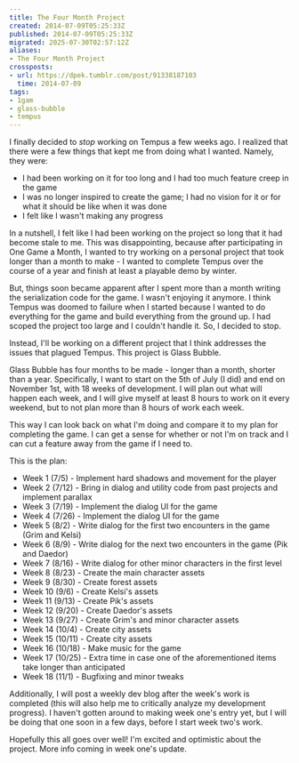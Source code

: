 ```yaml
---
title: The Four Month Project
created: 2014-07-09T05:25:33Z
published: 2014-07-09T05:25:33Z
migrated: 2025-07-30T02:57:12Z
aliases:
- The Four Month Project
crossposts:
- url: https://dpek.tumblr.com/post/91338187103
  time: 2014-07-09
tags:
- 1gam
- glass-bubble
- tempus
---
```


I finally decided to *stop* working on Tempus a few weeks ago. I realized that there were a few things that kept me from doing what I wanted. Namely, they were:
- I had been working on it for too long and I had too much feature creep in the game
- I was no longer inspired to create the game; I had no vision for it or for what it should be like when it was done
- I felt like I wasn't making any progress

In a nutshell, I felt like I had been working on the project so long that it had become stale to me. This was disappointing, because after participating in One Game a Month, I wanted to try working on a personal project that took longer than a month to make - I wanted to complete Tempus over the course of a year and finish at least a playable demo by winter.

But, things soon became apparent after I spent more than a month writing the serialization code for the game. I wasn't enjoying it anymore. I think Tempus was doomed to failure when I started because I wanted to do everything for the game and build everything from the ground up. I had scoped the project too large and I couldn't handle it. So, I decided to stop.

Instead, I'll be working on a different project that I think addresses the issues that plagued Tempus. This project is Glass Bubble.

Glass Bubble has four months to be made - longer than a month, shorter than a year. Specifically, I want to start on the 5th of July (I did) and end on November 1st, with 18 weeks of development. I will plan out what will happen each week, and I will give myself at least 8 hours to work on it every weekend, but to not plan more than 8 hours of work each week.

This way I can look back on what I'm doing and compare it to my plan for completing the game. I can get a sense for whether or not I'm on track  and I can cut a feature away from the game if I need to.

This is the plan:
- Week 1 (7/5) - Implement hard shadows and movement for the player
- Week 2 (7/12) - Bring in dialog and utility code from past projects and implement parallax
- Week 3 (7/19) - Implement the dialog UI for the game
- Week 4 (7/26) - Implement the dialog UI for the game
- Week 5 (8/2) - Write dialog for the first two encounters in the game (Grim and Kelsi)
- Week 6 (8/9) - Write dialog for the next two encounters in the game (Pik and Daedor)
- Week 7 (8/16) - Write dialog for other minor characters in the first level
- Week 8 (8/23) - Create the main character assets
- Week 9 (8/30) - Create forest assets
- Week 10 (9/6) - Create Kelsi's assets
- Week 11 (9/13) - Create Pik's assets
- Week 12 (9/20) - Create Daedor's assets
- Week 13 (9/27) - Create Grim's and minor character assets
- Week 14 (10/4) - Create city assets
- Week 15 (10/11) - Create city assets
- Week 16 (10/18) - Make music for the game
- Week 17 (10/25) - Extra time in case one of the aforementioned items take longer than anticipated
- Week 18 (11/1) - Bugfixing and minor tweaks

Additionally, I will post a weekly dev blog after the week's work is completed (this will also help me to critically analyze my development progress). I haven't gotten around to making week one's entry yet, but I will be doing that one soon in a few days, before I start week two's work.

Hopefully this all goes over well! I'm excited and optimistic about the project. More info coming in week one's update.
